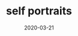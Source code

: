 ---
title: self portraits
date: 2020-03-21
layout: photo-grid
images:
  - src: https://photos.smugmug.com/Video-Games/Animal-Crossing-New-Horizons/i-3RWVdBz/2/11fa9c20/X2/2020-03-21-18-29-51-X2.jpg
    alt: ""
    date: 2020-03-21
  - src: https://photos.smugmug.com/Video-Games/Animal-Crossing-New-Horizons/i-7LJjTrB/2/6fe2ba45/X2/2020-03-21-21-18-18-X2.jpg
    alt: ""
    title: investing in the future
    date: 2020-03-21
  - src: https://photos.smugmug.com/Video-Games/Animal-Crossing-New-Horizons/i-Ncn7KFV/2/c4035e2d/X2/2020-03-22-18-36-44-X2.jpg
    alt: a photo of my character taken at sunset. they are standing on a rocky outcropping with a small triangular-shapped tide pool to their left.
    title: tide pool
    date: 2020-03-22
  - src: https://photos.smugmug.com/Video-Games/Animal-Crossing-New-Horizons/i-V4tCsGV/2/5b1931f9/X2/2020-03-22-20-44-50-X2.jpg
    alt: a photo of my character standing at the entrance to the island at dusk. there is a torch on either side of them.
    title: welcome to avalar
    date: 2020-03-22
  - src: https://photos.smugmug.com/Video-Games/Animal-Crossing-New-Horizons/i-vGrSG62/2/220eeddf/X2/2020-03-22-22-05-17-X2.jpg
    alt: a photo taken from a high angle of my character fishing in the ocean. a large fish shadow is nibbling on my bobber.
    date: 2020-03-22
  - src: https://photos.smugmug.com/Video-Games/Animal-Crossing-New-Horizons/i-264MqJm/2/e8b395be/X2/2020-03-29-22-18-56-X2.jpg
    alt: a photo of my character taken from a high angle. they are laying on a beach chair at night.
    date: 2020-03-29
  - src: https://photos.smugmug.com/Video-Games/Animal-Crossing-New-Horizons/i-LX6Fc9m/2/959843d4/X2/2020-05-02-09-13-01-X2.jpg
    alt: my character sits on a bench in the plaza. the bench is clipping into one of the stools set up for k.k. slider's saturday concert.
    title: conflict
    date: 2020-05-02
---